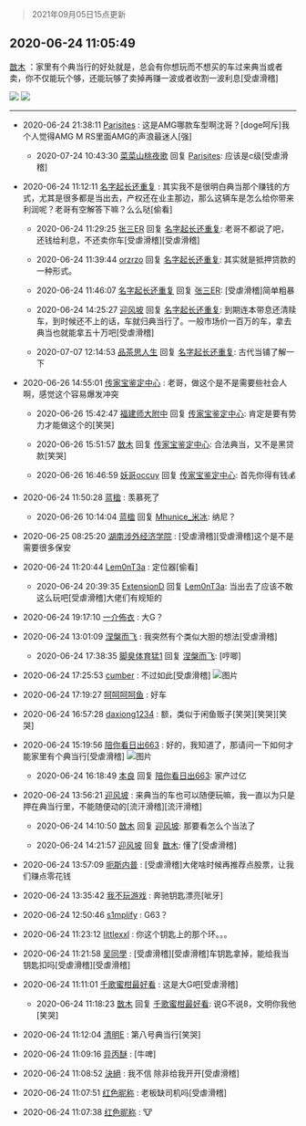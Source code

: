 > 2021年09月05日15点更新
<link rel="stylesheet" href="https://cdn.jsdelivr.net/gh/taotie6/sampleJSON@main/css/photo_show.css">


 ## 2020-06-24 11:05:49 

 [㪚木](https://www.coolapk.com/feed/19774313?shareKey=NWRhZGQ5M2VjZTNjNjEzMTc1NjE~) ：家里有个典当行的好处就是，总会有你想玩而不想买的车过来典当或者卖，你不仅能玩个够，还能玩够了卖掉再赚一波或者收割一波利息[受虐滑稽] 

<div class="album">
<img class="img-item" src="https://image.coolapk.com/feed/2020/0624/11/1081091_4ddcdf79_7946_2854@3325x2494.jpeg" />
<img class="img-item" src="https://image.coolapk.com/feed/2020/0624/11/1081091_56a64f1f_7946_2856@2494x3325.jpeg" />
</div>

 ------- 

- 2020-06-24 21:38:11 [Parisites](uid=2440840) : 这是AMG哪款车型啊沈哥？[doge呵斥]我个人觉得AMG M RS里面AMG的声浪最迷人[强] 

    - 2020-07-24 10:43:30 [菜菜山桃夜歌](uid=2107599) 回复 [Parisites](uid=2440840): 应该是c级[受虐滑稽] 

- 2020-06-24 11:12:11 [名字起长还重复](uid=485854) : 其实我不是很明白典当那个赚钱的方式，尤其是很多都是当出去，产权还在业主那边，那么这辆车是怎么给你带来利润呢？老哥有空解答下嘛？么么哒[偷看] 

    - 2020-06-24 11:29:25 [张三ER](uid=1649468) 回复 [名字起长还重复](uid=485854): 老哥不都说了吧，还钱给利息，不还卖你车[受虐滑稽][受虐滑稽] 

    - 2020-06-24 11:39:44 [orzrzo](uid=1007653) 回复 [名字起长还重复](uid=485854): 其实就是抵押贷款的一种形式。 

    - 2020-06-24 11:46:07 [名字起长还重复](uid=485854) 回复 [张三ER](uid=1649468): [受虐滑稽]简单粗暴 

    - 2020-06-24 14:25:27 [迎风坡](uid=2269289) 回复 [名字起长还重复](uid=485854): 到期连本带息还清赎车，到时候还不上的话，车就归典当行了。一般市场价一百万的车，拿去典当也就能拿五十万吧[受虐滑稽] 

    - 2020-07-07 12:14:53 [品茶思人生](uid=1547493) 回复 [名字起长还重复](uid=485854): 古代当铺了解一下 

- 2020-06-26 14:55:01 [传家宝鉴定中心](uid=1537223) : 老哥，做这个是不是需要些社会人啊，感觉这个容易爆发冲突 

    - 2020-06-26 15:42:47 [福建师大附中](uid=1867720) 回复 [传家宝鉴定中心](uid=1537223): 肯定是要有势力才能做这个的[笑哭] 

    - 2020-06-26 15:51:57 [㪚木](uid=1081091) 回复 [传家宝鉴定中心](uid=1537223): 合法典当，又不是黑贷款[笑哭] 

    - 2020-06-26 16:46:59 [妖哥occuy](uid=1388591) 回复 [传家宝鉴定中心](uid=1537223): 首先你得有钱💰 

- 2020-06-24 11:50:28 [蓝楹](uid=467567) : 羡慕死了 

    - 2020-06-26 10:14:04 [蓝楹](uid=467567) 回复 [Mhunice_米冰](uid=2481505): 纳尼？ 

- 2020-06-25 08:25:20 [湖南涉外经济学院](uid=1368543) : [受虐滑稽][受虐滑稽]这个是不是需要很多保安 

- 2020-06-24 11:20:44 [Lem0nT3a](uid=2080845) : 定位器[偷看] 

    - 2020-06-24 20:39:35 [ExtensionD](uid=1353715) 回复 [Lem0nT3a](uid=2080845): 当出去了应该不敢这么玩吧[受虐滑稽]大佬们有规矩的 

- 2020-06-24 19:17:10 [一介佈衣](uid=796568) : 大G？ 

- 2020-06-24 13:01:09 [涅槃而飞](uid=1128897) : 我突然有个类似大胆的想法[受虐滑稽] 

    - 2020-06-24 17:38:35 [脚臭体育猛1](uid=1788870) 回复 [涅槃而飞](uid=1128897): [哼唧] 

- 2020-06-24 17:25:53 [cumber](uid=1618664) : 不过如此[受虐滑稽] ![图片](https://image.coolapk.com/feed/2020/0624/17/1618664_034247e7_0751_8036@2000x2667.jpeg)

- 2020-06-24 17:19:27 [呵呵呵呵鱼](uid=3146149) : 好车 

- 2020-06-24 16:57:28 [daxiong1234](uid=293333) : 额，类似于闲鱼贩子[笑哭][笑哭][笑哭] 

- 2020-06-24 15:19:56 [陪你看日出663](uid=3199948) : 好的，我知道了，那请问一下如何才能家里有个典当行[受虐滑稽] ![图片](https://image.coolapk.com/feed/2020/0624/15/3199948_273b03c3_3196_2485@200x200.jpeg)

    - 2020-06-24 16:18:49 [本良](uid=485458) 回复 [陪你看日出663](uid=3199948): 家产过亿 

- 2020-06-24 13:56:21 [迎风坡](uid=2269289) : 来典当的车也可以随便玩嘛，我一直以为只是押在典当行里，不能随便动的[流汗滑稽][流汗滑稽] 

    - 2020-06-24 14:10:50 [㪚木](uid=1081091) 回复 [迎风坡](uid=2269289): 那要看怎么个当法了 

    - 2020-06-24 14:21:57 [迎风坡](uid=2269289) 回复 [㪚木](uid=1081091): 懂了[受虐滑稽] 

- 2020-06-24 13:57:09 [呃斯内普](uid=3032124) : [受虐滑稽]大佬啥时候再推荐点股票，让我们赚点零花钱 

- 2020-06-24 13:35:42 [我不玩游戏](uid=3058829) : 奔驰钥匙漂亮[呲牙] 

- 2020-06-24 12:50:46 [s1mplify](uid=1732022) : G63？ 

- 2020-06-24 11:23:12 [littlexxl](uid=3375580) : 你这个钥匙上的那个环。。。 

- 2020-06-24 11:21:58 [吴同學](uid=1320218) : [受虐滑稽][受虐滑稽]车钥匙拿掉，能给我当钥匙扣吗[受虐滑稽][受虐滑稽] 

- 2020-06-24 11:11:01 [千歌蜜柑最好看](uid=1256624) : 这是大G吧[受虐滑稽] 

    - 2020-06-24 11:18:23 [㪚木](uid=1081091) 回复 [千歌蜜柑最好看](uid=1256624): 说G不说8，文明你我他[笑哭] 

- 2020-06-24 11:12:04 [清明E](uid=1792072) : 第八号典当行[笑哭] 

- 2020-06-24 11:09:16 [异丙醚](uid=770992) : [牛啤] 

- 2020-06-24 11:08:52 [決絕](uid=2288436) : 我不信 除非给我开开[受虐滑稽] 

- 2020-06-24 11:07:51 [红色昵称](uid=2166163) : 老板缺司机吗[受虐滑稽] 

- 2020-06-24 11:07:38 [红色昵称](uid=2166163) : 🐮 

